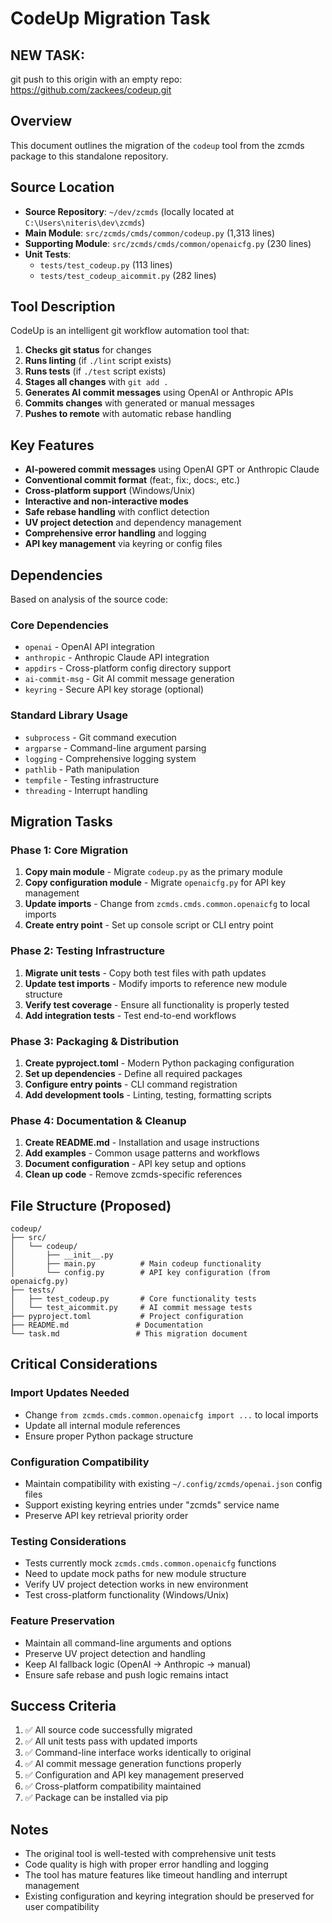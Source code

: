 # CodeUp Migration Task

## NEW TASK:

git push to this origin with an empty repo: https://github.com/zackees/codeup.git

## Overview
This document outlines the migration of the `codeup` tool from the zcmds package to this standalone repository.

## Source Location
- **Source Repository**: `~/dev/zcmds` (locally located at `C:\Users\niteris\dev\zcmds`)
- **Main Module**: `src/zcmds/cmds/common/codeup.py` (1,313 lines)
- **Supporting Module**: `src/zcmds/cmds/common/openaicfg.py` (230 lines)
- **Unit Tests**:
  - `tests/test_codeup.py` (113 lines)
  - `tests/test_codeup_aicommit.py` (282 lines)

## Tool Description
CodeUp is an intelligent git workflow automation tool that:

1. **Checks git status** for changes
2. **Runs linting** (if `./lint` script exists)
3. **Runs tests** (if `./test` script exists)
4. **Stages all changes** with `git add .`
5. **Generates AI commit messages** using OpenAI or Anthropic APIs
6. **Commits changes** with generated or manual messages
7. **Pushes to remote** with automatic rebase handling

## Key Features
- **AI-powered commit messages** using OpenAI GPT or Anthropic Claude
- **Conventional commit format** (feat:, fix:, docs:, etc.)
- **Cross-platform support** (Windows/Unix)
- **Interactive and non-interactive modes**
- **Safe rebase handling** with conflict detection
- **UV project detection** and dependency management
- **Comprehensive error handling** and logging
- **API key management** via keyring or config files

## Dependencies
Based on analysis of the source code:

### Core Dependencies
- `openai` - OpenAI API integration
- `anthropic` - Anthropic Claude API integration
- `appdirs` - Cross-platform config directory support
- `ai-commit-msg` - Git AI commit message generation
- `keyring` - Secure API key storage (optional)

### Standard Library Usage
- `subprocess` - Git command execution
- `argparse` - Command-line argument parsing
- `logging` - Comprehensive logging system
- `pathlib` - Path manipulation
- `tempfile` - Testing infrastructure
- `threading` - Interrupt handling

## Migration Tasks

### Phase 1: Core Migration
1. **Copy main module** - Migrate `codeup.py` as the primary module
2. **Copy configuration module** - Migrate `openaicfg.py` for API key management
3. **Update imports** - Change from `zcmds.cmds.common.openaicfg` to local imports
4. **Create entry point** - Set up console script or CLI entry point

### Phase 2: Testing Infrastructure
1. **Migrate unit tests** - Copy both test files with path updates
2. **Update test imports** - Modify imports to reference new module structure
3. **Verify test coverage** - Ensure all functionality is properly tested
4. **Add integration tests** - Test end-to-end workflows

### Phase 3: Packaging & Distribution
1. **Create pyproject.toml** - Modern Python packaging configuration
2. **Set up dependencies** - Define all required packages
3. **Configure entry points** - CLI command registration
4. **Add development tools** - Linting, testing, formatting scripts

### Phase 4: Documentation & Cleanup
1. **Create README.md** - Installation and usage instructions
2. **Add examples** - Common usage patterns and workflows
3. **Document configuration** - API key setup and options
4. **Clean up code** - Remove zcmds-specific references

## File Structure (Proposed)
```
codeup/
├── src/
│   └── codeup/
│       ├── __init__.py
│       ├── main.py          # Main codeup functionality
│       └── config.py        # API key configuration (from openaicfg.py)
├── tests/
│   ├── test_codeup.py       # Core functionality tests
│   └── test_aicommit.py     # AI commit message tests
├── pyproject.toml           # Project configuration
├── README.md               # Documentation
└── task.md                 # This migration document
```

## Critical Considerations

### Import Updates Needed
- Change `from zcmds.cmds.common.openaicfg import ...` to local imports
- Update all internal module references
- Ensure proper Python package structure

### Configuration Compatibility
- Maintain compatibility with existing `~/.config/zcmds/openai.json` config files
- Support existing keyring entries under "zcmds" service name
- Preserve API key retrieval priority order

### Testing Considerations
- Tests currently mock `zcmds.cmds.common.openaicfg` functions
- Need to update mock paths for new module structure
- Verify UV project detection works in new environment
- Test cross-platform functionality (Windows/Unix)

### Feature Preservation
- Maintain all command-line arguments and options
- Preserve UV project detection and handling
- Keep AI fallback logic (OpenAI → Anthropic → manual)
- Ensure safe rebase and push logic remains intact

## Success Criteria
1. ✅ All source code successfully migrated
2. ✅ All unit tests pass with updated imports
3. ✅ Command-line interface works identically to original
4. ✅ AI commit message generation functions properly
5. ✅ Configuration and API key management preserved
6. ✅ Cross-platform compatibility maintained
7. ✅ Package can be installed via pip

## Notes
- The original tool is well-tested with comprehensive unit tests
- Code quality is high with proper error handling and logging
- The tool has mature features like timeout handling and interrupt management
- Existing configuration and keyring integration should be preserved for user compatibility